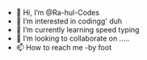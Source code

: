- 👋 Hi, I’m @Ra-hul-Codes
- 👀 I’m interested in codingg' duh
- 🌱 I’m currently learning speed typing
- 💞️ I’m looking to collaborate on .....
- 📫 How to reach me -by foot 

<!---
Ra-hul-Codes/Ra-hul-Codes is a ✨ special ✨ repository because its `README.md` (this file) appears on your GitHub profile.
You can click the Preview link to take a look at your changes.
--->
